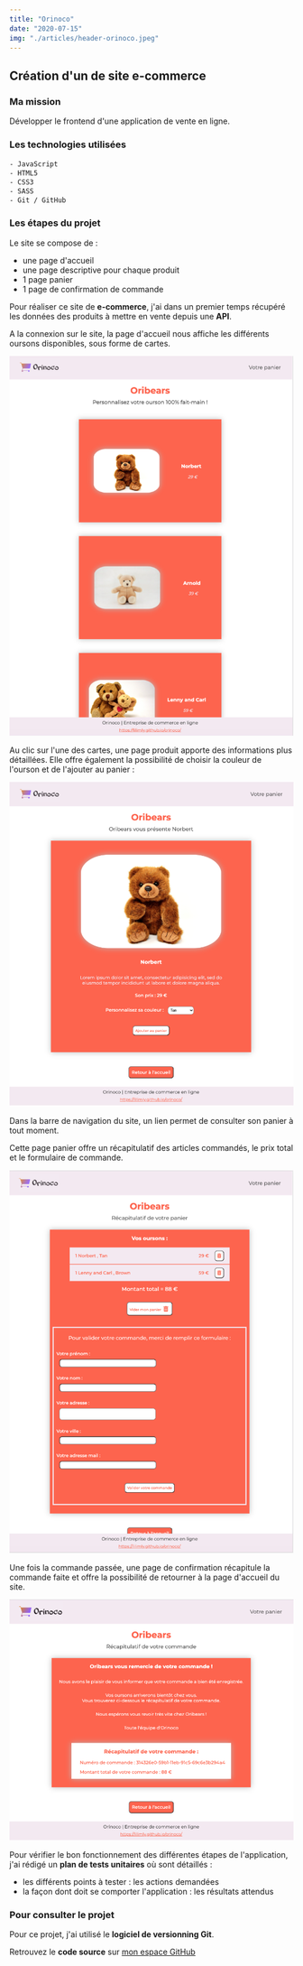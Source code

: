 ```yaml
---
title: "Orinoco"
date: "2020-07-15"
img: "./articles/header-orinoco.jpeg"
---
```


## Création d'un de site e-commerce

### Ma mission

Développer le frontend d'une application de vente en ligne.

### Les technologies utilisées

    - JavaScript
    - HTML5
    - CSS3
    - SASS
    - Git / GitHub

### Les étapes du projet

Le site se compose de :

- une page d'accueil
- une page descriptive pour chaque produit
- 1 page panier
- 1 page de confirmation de commande

Pour réaliser ce site de **e-commerce**, j'ai dans un premier temps récupéré les données des produits à mettre en vente depuis une **API**.

A la connexion sur le site, la page d'accueil nous affiche les différents oursons disponibles, sous forme de cartes.

![Page d'accueil](./img-orinoco/accueil-orinoco.jpg)

Au clic sur l'une des cartes, une page produit apporte des informations plus détaillées. Elle offre également la possibilité de choisir la couleur de l'ourson et de l'ajouter au panier :

![Page produit](./img-orinoco/page-produit-orinoco.jpg)

Dans la barre de navigation du site, un lien permet de consulter son panier à tout moment.

Cette page panier offre un récapitulatif des articles commandés, le prix total et le formulaire de commande.

![Page panier](./img-orinoco/panier-orinoco.jpg)

Une fois la commande passée, une page de confirmation récapitule la commande faite et offre la possibilité de retourner à la page d'accueil du site.

![Page de confirmation](./img-orinoco/confirmation-orinoco.jpg)

Pour vérifier le bon fonctionnement des différentes étapes de l'application, j'ai rédigé un **plan de tests unitaires** où sont détaillés :

- les différents points à tester : les actions demandées
- la façon dont doit se comporter l'application : les résultats attendus

### Pour consulter le projet

Pour ce projet, j'ai utilisé le **logiciel de versionning Git**.

Retrouvez le **code source** sur [mon espace GitHub](https://github.com/Lilimly/orinoco "Code source du site Orinoco")
